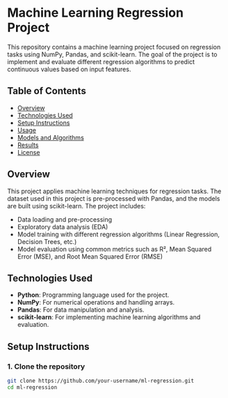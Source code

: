 # Machine Learning Regression Project

This repository contains a machine learning project focused on regression tasks using NumPy, Pandas, and scikit-learn. The goal of the project is to implement and evaluate different regression algorithms to predict continuous values based on input features.

## Table of Contents
- [Overview](#overview)
- [Technologies Used](#technologies-used)
- [Setup Instructions](#setup-instructions)
- [Usage](#usage)
- [Models and Algorithms](#models-and-algorithms)
- [Results](#results)
- [License](#license)

## Overview

This project applies machine learning techniques for regression tasks. The dataset used in this project is pre-processed with Pandas, and the models are built using scikit-learn. The project includes:
- Data loading and pre-processing
- Exploratory data analysis (EDA)
- Model training with different regression algorithms (Linear Regression, Decision Trees, etc.)
- Model evaluation using common metrics such as R², Mean Squared Error (MSE), and Root Mean Squared Error (RMSE)

## Technologies Used

- **Python**: Programming language used for the project.
- **NumPy**: For numerical operations and handling arrays.
- **Pandas**: For data manipulation and analysis.
- **scikit-learn**: For implementing machine learning algorithms and evaluation.

## Setup Instructions

### 1. Clone the repository
```bash
git clone https://github.com/your-username/ml-regression.git
cd ml-regression
